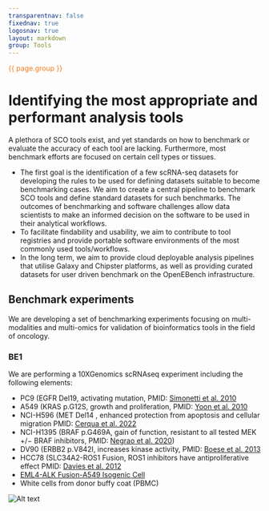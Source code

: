 ```yaml
---
transparentnav: false
fixednav: true
logosnav: true
layout: markdown
group: Tools
---
```

<p style="color: #f47d21">{{ page.group }}</p>

# Identifying the most appropriate and performant analysis tools

A plethora of SCO tools exist, and yet standards on how to benchmark or evaluate the accuracy of each tool are lacking. Furthermore, most benchmark efforts are focused on certain cell types or tissues.

- The first goal is the identification of a few scRNA-seq datasets for developing the rules to be used for defining datasets suitable to become benchmarking cases. We aim to create a central pipeline to benchmark SCO tools and define standard datasets for such benchmarks. The outcomes of benchmarking and software challenges allow data scientists to make an informed decision on the software to be used in their analytical workflows.
- To facilitate findability and usability, we aim to contribute to tool registries and provide portable software environments of the most commonly used tools/workflows.
- In the long term, we aim to provide cloud deployable analysis pipelines that utilise Galaxy and Chipster platforms, as well as providing curated datasets for user driven benchmark on the OpenEBench infrastructure.


## Benchmark experiments

We are developing a set of benchmarking experiments focusing on multi-modalities and multi-omics for validation of bioinformatics tools in the field of oncology.


### BE1

We are performing a 10XGenomics scRNAseq experiment including the following elements:

-  PC9 (EGFR Del19, activating mutation, PMID: [Simonetti et al. 2010](https://pubmed.ncbi.nlm.nih.gov/21167064/) 
-  A549 (KRAS p.G12S, growth and proliferation,  PMID: [Yoon et al. 2010](https://pubmed.ncbi.nlm.nih.gov/20358631/) 
-  NCI-H596 (MET Del14 , enhanced protection from apoptosis and cellular migration PMID: [Cerqua et al. 2022](https://pubmed.ncbi.nlm.nih.gov/35636967/) 
-  NCI-H1395 (BRAF p.G469A, gain of function, resistant to all tested MEK +/− BRAF inhibitors, PMID: [Negrao et al. 2020](https://pubmed.ncbi.nlm.nih.gov/32540409/)) 
-  DV90 (ERBB2 p.V842I, increases kinase activity, PMID: [Boese et al. 2013](https://pubmed.ncbi.nlm.nih.gov/23220880/) 
-  HCC78 (SLC34A2-ROS1 Fusion, ROS1 inhibitors have antiproliferative effect PMID: [Davies et al. 2012](https://pubmed.ncbi.nlm.nih.gov/22919003/) 
-  [EML4-ALK Fusion-A549 Isogenic Cell](https://www.nature.com/articles/d42473-019-00011-z) 
-  White cells from donor buffy coat (PBMC)

![Alt text](fig1.png, "Pathways underlying to the mutations characterising the seven cell lines")


